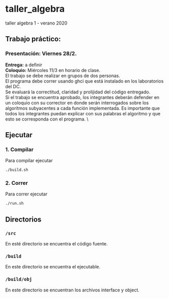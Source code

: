 # taller_algebra
taller algebra 1 - verano 2020

## Trabajo práctico:

### Presentación: Viernes 28/2.
**Entrega:** a definir  
**Coloquio:** Miércoles 11/3 en horario de clase. \
El trabajo se debe realizar en grupos de dos personas. \
El programa debe correr usando ghci que está instalado en los laboratorios del DC. \
Se evaluará la correctitud, claridad y prolijidad del código entregado. \
Si el trabajo se encuentra aprobado, los integrantes deberán defender en un coloquio con su corrector en donde serán interrogados sobre los algoritmos subyacentes a cada función implementada. Es importante que todos los integrantes puedan explicar con sus palabras el algoritmo y que esto se corresponda con el programa. \

## Ejecutar
### 1. Compilar
Para compilar ejecutar 
```bash
./build.sh
```

### 2. Correr
Para correr ejecutar
```bash
./run.sh
```

## Directorios
### `/src`
En esté directorio se encuentra el código fuente.

### `/build`
En este directorio se encuentra el ejecutable.

### `/build/obj`
En este directorio se encuentran los archivos interface y object.
